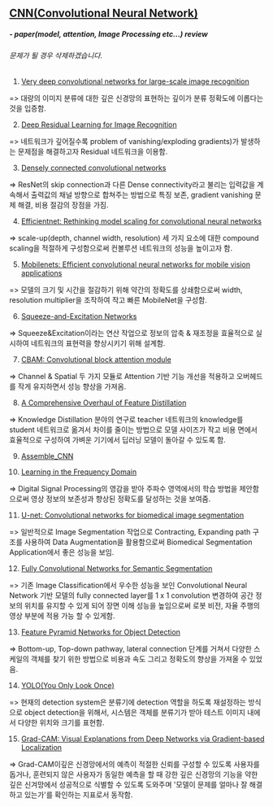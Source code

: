 ## [CNN(Convolutional Neural Network)](https://github.com/JeongGyuJun/CNN/blob/master/CNN.md)

##### - paper(model, attention, Image Processing etc...) review
###### 문제가 될 경우 삭제하겠습니다.

1. [Very deep convolutional networks for large-scale image recognition](https://github.com/JeongGyuJun/CNN/blob/master/VGG16.md)

=> 대량의 이미지 분류에 대한 깊은 신경망의 표현하는 깊이가 분류 정확도에 이롭다는 것을 입증함.

2. [Deep Residual Learning for Image Recognition](https://github.com/JeongGyuJun/CNN/blob/master/ResNet.md)

=> 네트워크가 깊어질수록 problem of vanishing/exploding gradients)가 발생하는 문제점을 해결하고자 Residual 네트워크을 이용함.

3. [Densely connected convolutional networks](https://github.com/JeongGyuJun/CNN/blob/master/DenseNet.md)

=> ResNet의 skip connection과 다른 Dense connectivity라고 불리는 입력값을 계속해서 출력값의 채널 방향으로 합쳐주는 방법으로 특징 보존, gradient vanishing 문제 해결, 비용 절감의 장점을 가짐. 

4. [Efficientnet: Rethinking model scaling for convolutional neural networks](https://github.com/JeongGyuJun/CNN/blob/master/EfficientNet.md)

=> scale-up(depth, channel width, resolution) 세 가지 요소에 대한 compound scaling을 적절하게 구성함으로써 컨볼루션 네트워크의 성능을 높이고자 함.

5. [Mobilenets: Efficient convolutional neural networks for mobile vision applications](https://github.com/JeongGyuJun/CNN/blob/master/MobileNet.md)

=> 모델의 크기 및 시간을 절감하기 위해 약간의 정확도를 상쇄함으로써 width, resolution multiplier을 조작하여 작고 빠른 MobileNet을 구성함.

6. [Squeeze-and-Excitation Networks](https://github.com/JeongGyuJun/CNN/blob/master/Squeeze-and-Excitation_Net.md)

=> Squeeze&Excitation이라는 연산 작업으로 정보의 압축 & 재조정을 효율적으로 실시하여 네트워크의 표현력을 향상시키기 위해 설계함.

7. [CBAM: Convolutional block attention module](https://github.com/JeongGyuJun/CNN/blob/master/Convolution_block_attention_module.md)

=> Channel & Spatial 두 가지 모듈로 Attention 기반 기능 개선을 적용하고 오버헤드를 작게 유지하면서 성능 향상을 가져옴.

8. [A Comprehensive Overhaul of Feature Distillation](https://github.com/JeongGyuJun/CNN/blob/master/A_Comprehensive_Overhaul%20of_Feature_Distillation.md)

=>  Knowledge Distillation 분야의 연구로 teacher 네트워크의 knowledge를 student 네트워크로 옮겨서 차이를 줄이는 방법으로 모델 사이즈가 작고 비용 면에서 효율적으로 구성하여 가벼운 기기에서 딥러닝 모델이 돌아갈 수 있도록 함.

9. [Assemble_CNN](https://github.com/JeongGyuJun/CNN/blob/master/Assembled_CNN.md)

10. [Learning in the Frequency Domain](https://github.com/JeongGyuJun/CNN/blob/master/Learning%20in%20the%20Frequency%20Domain.md)

=> Digital Signal Processing의 영감을 받아 주파수 영역에서의 학습 방법을 제안함으로써 영상 정보의 보존성과 향상된 정확도를 달성하는 것을 보여줌.

11. [U-net: Convolutional networks for biomedical image segmentation](https://github.com/JeongGyuJun/CNN/blob/master/U_Net.md)

=> 일반적으로 Image Segmentation 작업으로 Contracting, Expanding path 구조를 사용하여 Data Augmentation을 활용함으로써 Biomedical Segmentation Application에서 좋은 성능을 보임. 

12. [Fully Convolutional Networks for Semantic Segmentation](https://github.com/JeongGyuJun/CNN/blob/master/FCN.md)

=> 기존 Image Classification에서 우수한 성능을 보인 Convolutional Neural Network 기반 모델의 fully connected layer를 1 x 1 convolution 변경하여 공간 정보의 위치를 유지할 수 있게 되어 장면 이해 성능을 높임으로써 로봇 비전, 자율 주행의 영상 부분에 적용 가능 할 수 있게함.

13. [Feature Pyramid Networks for Object Detection](https://github.com/JeongGyuJun/CNN/blob/master/FPN.md)

=> Bottom-up, Top-down pathway, lateral connection 단계를 거쳐서 다양한 스케일의 객체를 찾기 위한 방법으로 비용과 속도 그리고 정확도의 향상을 가져올 수 있었음. 

14. [YOLO(You Only Look Once)](https://github.com/JeongGyuJun/CNN/blob/master/YOLO.md)

=> 현재의 detection system은 분류기에 detection 역할을 하도록 재설정하는 방식으로 object detection을 위해서, 시스템은 객체를 분류기가 받아 테스트 이미지 내에서 다양한 위치와 크기를 표현함.

15. [Grad-CAM:
Visual Explanations from Deep Networks via Gradient-based Localization](https://github.com/JeongGyuJun/Convolution_Neural_Network_Papers/blob/master/Grad_CAM.md)

=> Grad-CAM이깊은 신경망에서의 예측이 적절한 신뢰를 구성할 수 있도록 사용자를 돕거나, 훈련되지 않은 사용자가 동일한 예측을 할 때 강한 깊은 신경망의 기능을 약한 깊은 신겨망에서 성공적으로 식별할 수 있도록 도와주며 '모델이 문제를 얼마나 잘 해결하고 있는가'를 확인하는 지표로서 동작함.
